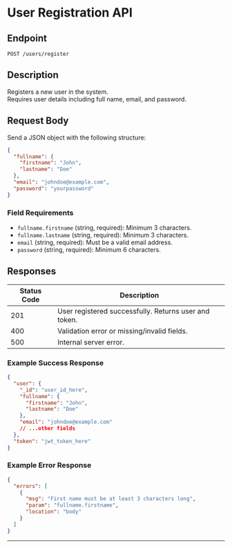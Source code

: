 # User Registration API

## Endpoint

`POST /users/register`

## Description

Registers a new user in the system.  
Requires user details including full name, email, and password.

## Request Body

Send a JSON object with the following structure:

```json
{
  "fullname": {
    "firstname": "John",
    "lastname": "Doe"
  },
  "email": "johndoe@example.com",
  "password": "yourpassword"
}
```

### Field Requirements

- `fullname.firstname` (string, required): Minimum 3 characters.
- `fullname.lastname` (string, required): Minimum 3 characters.
- `email` (string, required): Must be a valid email address.
- `password` (string, required): Minimum 6 characters.

## Responses

| Status Code | Description                                      |
|-------------|--------------------------------------------------|
| 201         | User registered successfully. Returns user and token. |
| 400         | Validation error or missing/invalid fields.      |
| 500         | Internal server error.                           |

### Example Success Response

```json
{
  "user": {
    "_id": "user_id_here",
    "fullname": {
      "firstname": "John",
      "lastname": "Doe"
    },
    "email": "johndoe@example.com"
    // ...other fields
  },
  "token": "jwt_token_here"
}
```

### Example Error Response

```json
{
  "errors": [
    {
      "msg": "First name must be at least 3 characters long",
      "param": "fullname.firstname",
      "location": "body"
    }
  ]
}
```

---
